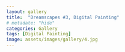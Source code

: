 ```yaml
---
layout: gallery
title:  "Dreamscapes #3, Digital Painting"
# metadate: "hide"
categories: Gallery
tags: [Digital Painting]
image: assets/images/gallery/4.jpg
---
```

